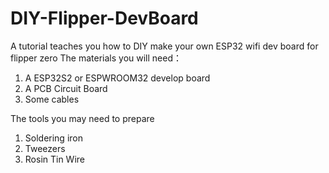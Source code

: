 # DIY-Flipper-DevBoard
A tutorial teaches you how to DIY make your own ESP32 wifi dev board for flipper zero
The materials you will need：
1. A ESP32S2 or ESPWROOM32 develop board
2. A PCB Circuit Board
3. Some cables

The tools you may need to prepare
1. Soldering iron
2. Tweezers
3. Rosin Tin Wire
